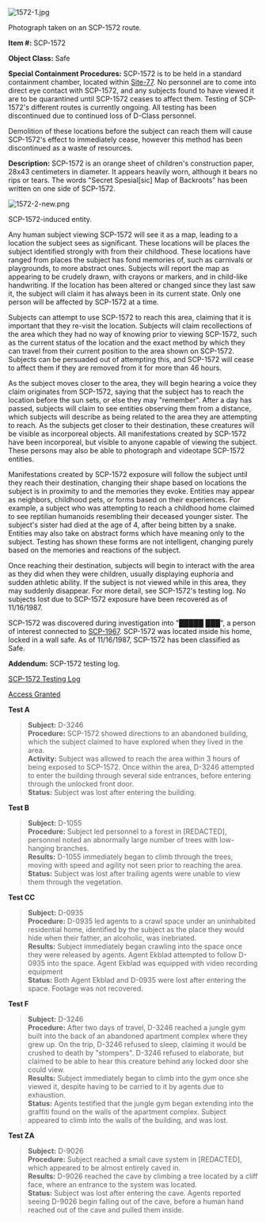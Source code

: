 ![1572-1.jpg](http://scp-wiki.wdfiles.com/local--files/scp-1572/1572-1.jpg)

Photograph taken on an SCP-1572 route.

**Item #:** SCP-1572

**Object Class:** Safe

**Special Containment Procedures:** SCP-1572 is to be held in a standard containment chamber, located within [Site-77](/secure-facility-dossier-site-77). No personnel are to come into direct eye contact with SCP-1572, and any subjects found to have viewed it are to be quarantined until SCP-1572 ceases to affect them. Testing of SCP-1572's different routes is currently ongoing. All testing has been discontinued due to continued loss of D-Class personnel.

Demolition of these locations before the subject can reach them will cause SCP-1572's effect to immediately cease, however this method has been discontinued as a waste of resources.

**Description:** SCP-1572 is an orange sheet of children's construction paper, 28x43 centimeters in diameter. It appears heavily worn, although it bears no rips or tears. The words "Secret Spesial\[sic\] Map of Backroots" has been written on one side of SCP-1572.

![1572-2-new.png](http://scp-wiki.wdfiles.com/local--files/scp-1572/1572-2-new.png)

SCP-1572-induced entity.

Any human subject viewing SCP-1572 will see it as a map, leading to a location the subject sees as significant. These locations will be places the subject identified strongly with from their childhood. These locations have ranged from places the subject has fond memories of, such as carnivals or playgrounds, to more abstract ones. Subjects will report the map as appearing to be crudely drawn, with crayons or markers, and in child-like handwriting. If the location has been altered or changed since they last saw it, the subject will claim it has always been in its current state. Only one person will be affected by SCP-1572 at a time.

Subjects can attempt to use SCP-1572 to reach this area, claiming that it is important that they re-visit the location. Subjects will claim recollections of the area which they had no way of knowing prior to viewing SCP-1572, such as the current status of the location and the exact method by which they can travel from their current position to the area shown on SCP-1572. Subjects can be persuaded out of attempting this, and SCP-1572 will cease to affect them if they are removed from it for more than 46 hours.

As the subject moves closer to the area, they will begin hearing a voice they claim originates from SCP-1572, saying that the subject has to reach the location before the sun sets, or else they may "remember". After a day has passed, subjects will claim to see entities observing them from a distance, which subjects will describe as being related to the area they are attempting to reach. As the subjects get closer to their destination, these creatures will be visible as incorporeal objects. All manifestations created by SCP-1572 have been incorporeal, but visible to anyone capable of viewing the subject. These persons may also be able to photograph and videotape SCP-1572 entities.

Manifestations created by SCP-1572 exposure will follow the subject until they reach their destination, changing their shape based on locations the subject is in proximity to and the memories they evoke. Entities may appear as neighbors, childhood pets, or forms based on their experiences. For example, a subject who was attempting to reach a childhood home claimed to see reptilian humanoids resembling their deceased younger sister. The subject's sister had died at the age of 4, after being bitten by a snake. Entities may also take on abstract forms which have meaning only to the subject. Testing has shown these forms are not intelligent, changing purely based on the memories and reactions of the subject.

Once reaching their destination, subjects will begin to interact with the area as they did when they were children, usually displaying euphoria and sudden athletic ability. If the subject is not viewed while in this area, they may suddenly disappear. For more detail, see SCP-1572's testing log. No subjects lost due to SCP-1572 exposure have been recovered as of 11/16/1987.

SCP-1572 was discovered during investigation into "█████ ███", a person of interest connected to [SCP-1967](/scp-1967). SCP-1572 was located inside his home, locked in a wall safe. As of 11/16/1987, SCP-1572 has been classified as Safe.

**Addendum:** SCP-1572 testing log.

[SCP-1572 Testing Log](javascript:;)

[Access Granted](javascript:;)

**Test A**

> **Subject:** D-3246  
> **Procedure:** SCP-1572 showed directions to an abandoned building, which the subject claimed to have explored when they lived in the area.  
> **Activity:** Subject was allowed to reach the area within 3 hours of being exposed to SCP-1572. Once within the area, D-3246 attempted to enter the building through several side entrances, before entering through the unlocked front door.  
> **Status:** Subject was lost after entering the building.

**Test B**

> **Subject:** D-1055  
> **Procedure:** Subject led personnel to a forest in \[REDACTED\], personnel noted an abnormally large number of trees with low-hanging branches.  
> **Results:** D-1055 immediately began to climb through the trees, moving with speed and agility not seen prior to reaching the area.  
> **Status:** Subject was lost after trailing agents were unable to view them through the vegetation.

**Test CC**

> **Subject:** D-0935  
> **Procedure:** D-0935 led agents to a crawl space under an uninhabited residential home, identified by the subject as the place they would hide when their father, an alcoholic, was inebriated.  
> **Results:** Subject immediately began crawling into the space once they were released by agents. Agent Ekblad attempted to follow D-0935 into the space. Agent Ekblad was equipped with video recording equipment  
> **Status:** Both Agent Ekblad and D-0935 were lost after entering the space. Footage was not recovered.

**Test F**

> **Subject:** D-3246  
> **Procedure:** After two days of travel, D-3246 reached a jungle gym built into the back of an abandoned apartment complex where they grew up. On the trip, D-3246 refused to sleep, claiming it would be crushed to death by "stompers". D-3246 refused to elaborate, but claimed to be able to hear this creature behind any locked door she could view.  
> **Results:** Subject immediately began to climb into the gym once she viewed it, despite having to be carried to it by agents due to exhaustion.  
> **Status:** Agents testified that the jungle gym began extending into the graffiti found on the walls of the apartment complex. Subject appeared to climb into the walls of the building, and was lost.

**Test ZA**

> **Subject:** D-9026  
> **Procedure:** Subject reached a small cave system in \[REDACTED\], which appeared to be almost entirely caved in.  
> **Results:** D-9026 reached the cave by climbing a tree located by a cliff face, where an entrance to the system was located.  
> **Status:** Subject was lost after entering the cave. Agents reported seeing D-9026 begin falling out of the cave, before a human hand reached out of the cave and pulled them inside.